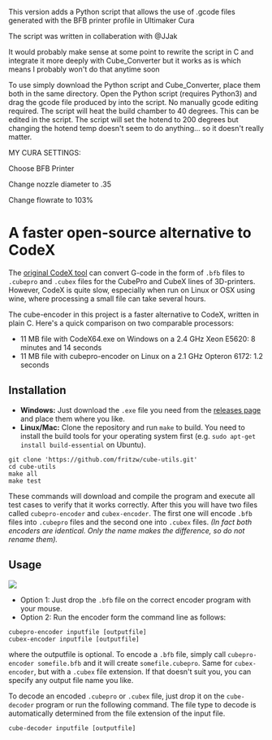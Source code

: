 This version adds a Python script that allows the use of .gcode files generated with the BFB printer profile in Ultimaker Cura

The script was written in collaberation with @JJak

It would probably make sense at some point to rewrite the script in C and integrate it more deeply with Cube_Converter but it works as is which means I probably won't do that anytime soon

To use simply download the Python script and Cube_Converter, place them both in the same directory. 
Open the Python script (requires Python3) and drag the gcode file produced by into the script. 
No manually gcode editing required. 
The script will heat the build chamber to 40 degrees. This can be edited in the script. 
The script will set the hotend to 200 degrees but changing the hotend temp doesn't seem to do anything... so it doesn't really matter. 


MY CURA SETTINGS: 

Choose BFB Printer 

Change nozzle diameter to .35

Change flowrate to 103% 




# A faster open-source alternative to CodeX

The [original CodeX tool](https://groups.google.com/forum/#!topic/kisslicer-refugee-camp/ZMuIrtn5Mfo)
can convert G-code in the form of `.bfb` files to `.cubepro` and `.cubex`
files for the CubePro and CubeX lines of 3D-printers.
However, CodeX is quite slow, especially when run on Linux or OSX using wine,
where processing a small file can take several hours.

The cube-encoder in this project is a faster alternative to CodeX, written in plain C. Here's a quick comparison on two comparable processors:

* 11 MB file with CodeX64.exe on Windows on a 2.4 GHz Xeon E5620: 8 minutes and 14 seconds
* 11 MB file with cubepro-encoder on Linux on a 2.1 GHz Opteron 6172: 1.2 seconds

## Installation

* **Windows:** Just download the `.exe` file you need from the [releases page](https://github.com/fritzw/cube-utils/releases) and place them where you like.
* **Linux/Mac:** Clone the repository and run `make` to build. You need to install the build tools for your operating system first (e.g. `sudo apt-get install build-essential` on Ubuntu).
```
git clone 'https://github.com/fritzw/cube-utils.git'
cd cube-utils
make all
make test
```

These commands will download and compile the program and execute all test cases to verify that it works correctly. After this you will have two files called `cubepro-encoder` and `cubex-encoder`. The first one will encode `.bfb` files into `.cubepro` files and the second one into `.cubex` files. *(In fact both encoders are identical. Only the name makes the difference, so do not rename them).*

## Usage

<img src="https://raw.githubusercontent.com/fritzw/cube-utils/master/windows-screenshot.png"/>

* Option 1: Just drop the `.bfb` file on the correct encoder program with your mouse.
* Option 2: Run the encoder form the command line as follows:
```
cubepro-encoder inputfile [outputfile]
cubex-encoder inputfile [outputfile]
```
where the outputfile is optional. To encode a `.bfb` file, simply call `cubepro-encoder somefile.bfb` and it will create `somefile.cubepro`. Same for `cubex-encoder`, but with a `.cubex` file extension. If that doesn't suit you, you can specify any output file name you like.

To decode an encoded `.cubepro` or `.cubex` file, just drop it on the `cube-decoder` program or run the following command. The file type to decode is automatically determined from the file extension of the input file.
```
cube-decoder inputfile [outputfile]
```
